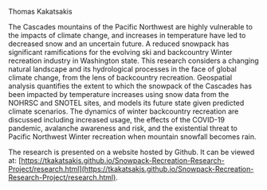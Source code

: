 Thomas Kakatsakis

The Cascades mountains of the Pacific Northwest are highly vulnerable to the impacts of climate change, and increases in temperature have led to decreased snow and an uncertain future. A reduced snowpack has significant ramifications for the evolving ski and backcountry Winter recreation industry in Washington state. This research considers a changing natural landscape and its hydrological processes in the face of global climate change, from the lens of backcountry recreation. Geospatial analysis quantifies the extent to which the snowpack of the Cascades has been impacted by temperature increases using snow data from the NOHRSC and SNOTEL sites, and models its future state given predicted climate scenarios. The dynamics of winter backcountry recreation are discussed including increased usage, the effects of the COVID-19 pandemic, avalanche awareness and risk, and the existential threat to Pacific Northwest Winter recreation when mountain snowfall becomes rain.

The research is presented on a website hosted by Github. It can be viewed at:
[https://tkakatsakis.github.io/Snowpack-Recreation-Research-Project/research.html](https://tkakatsakis.github.io/Snowpack-Recreation-Research-Project/research.html). 
